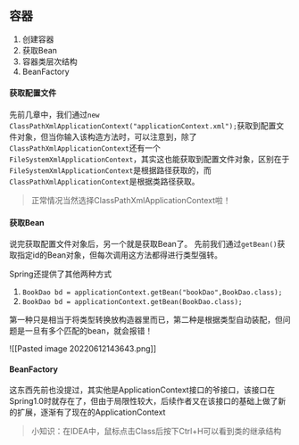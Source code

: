 ## 容器
1. 创建容器
2. 获取Bean
3. 容器类层次结构
4. BeanFactory

#### 获取配置文件
先前几章中，我们通过`new ClassPathXmlApplicationContext("applicationContext.xml");`获取到配置文件对象，但当你输入该构造方法时，可以注意到，除了`ClassPathXmlApplicationContext`还有一个` FileSystemXmlApplicationContext`，其实这也能获取到配置文件对象，区别在于`FileSystemXmlApplicationContext`是根据路径获取的，而`ClassPathXmlApplicationContext`是根据类路径获取。

> 正常情况当然选择ClassPathXmlApplicationContext啦！

#### 获取Bean
说完获取配置文件对象后，另一个就是获取Bean了。
先前我们通过`getBean()`获取指定id的Bean对象，但每次调用这方法都得进行类型强转。

Spring还提供了其他两种方式
1. `BookDao bd = applicationContext.getBean("bookDao",BookDao.class);`
2. `BookDao bd = applicationContext.getBean(BookDao.class);`

第一种只是相当于将类型转换放构造器里而已，第二种是根据类型自动装配，但问题是一旦有多个匹配的bean，就会报错！

![[Pasted image 20220612143643.png]]

#### BeanFactory
这东西先前也没提过，其实他是ApplicationContext接口的爷接口，该接口在Spring1.0时就存在了，但由于局限性较大，后续作者又在该接口的基础上做了新的扩展，逐渐有了现在的ApplicationContext

> 小知识：在IDEA中，鼠标点击Class后按下Ctrl+H可以看到类的继承结构